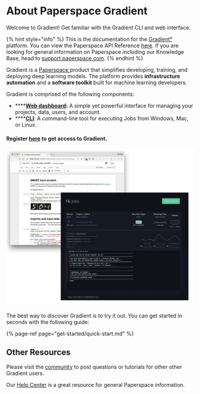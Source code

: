 # About Paperspace Gradient

Welcome to Gradient! Get familiar with the Gradient CLI and web interface.

{% hint style="info" %}
This is the documentation for the [Gradient°](https://paperspace.com/gradient) platform. You can view the Paperspace API Reference [here](https://paperspace.github.io/paperspace-node/).  If you are looking for general information on Paperspace including our Knowledge Base, head to [support.paperspace.com](https://support.paperspace.com).
{% endhint %}

Gradient is a [Paperspace ](https://www.paperspace.com/)product that simplifies developing, training, and deploying deep learning models.  The platform provides **infrastructure automation** and a **software toolkit** built for machine learning developers.

Gradient is comprised of the following components:

* \*\*\*\*[**Web dashboard**](https://www.paperspace.com/console)**:** A simple yet powerful interface for managing your projects, data, users, and account.
* \*\*\*\*[**CLI**](get-started/quick-start.md#installation): A command-line tool for executing Jobs from Windows, Mac, or Linux. 

#### Register [here](https://www.paperspace.com/account/signup) to get access to Gradient.

![](.gitbook/assets/image%20%2811%29.png)

The best way to discover Gradient is to try it out. You can get started in seconds with the following guide:

{% page-ref page="get-started/quick-start.md" %}

## Other Resources

Please visit the [community](http://community.paperspace.com/) to post questions or tutorials for other other Gradient users.  

Our [Help Center](https://support.paperspace.com) is a great resource for general Paperspace information.




